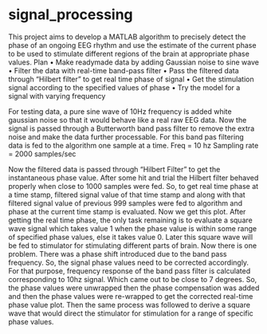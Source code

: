 # signal_processing

This project aims to develop a MATLAB algorithm to precisely detect the phase of an ongoing EEG rhythm and use the estimate of the current phase to be used to stimulate different regions of the brain at appropriate phase values.
Plan
•	Make readymade data by adding Gaussian noise to sine wave
•	Filter the data with real-time band-pass filter
•	Pass the filtered data through “Hilbert filter” to get real time phase of signal
•	Get the stimulation signal according to the specified values of phase
•	Try the model for a signal with varying frequency


For testing data, a pure sine wave of 10Hz frequency is added white gaussian noise so that it would behave like a real raw EEG data. Now the signal is passed through a Butterworth band pass filter to remove the extra noise and make the data further processable. For this band pas filtering data is fed to the algorithm one sample at a time.
Freq = 10 hz
Sampling rate = 2000 samples/sec


Now the filtered data is passed through “Hilbert Filter” to get the instantaneous phase value. After some hit and trial the Hilbert filter behaved properly when close to 1000 samples were fed. So, to get real time phase at a time stamp, filtered signal value of that time stamp and along with that filtered signal value of previous 999 samples were fed to algorithm and phase at the current time stamp is evaluated. Now we get this plot.
After getting the real time phase, the only task remaining is to evaluate a square wave signal which takes value 1 when the phase value is within some range of specified phase values, else it takes value 0. Later this square wave will be fed to stimulator for stimulating different parts of brain. 
Now there is one problem. There was a phase shift introduced due to the band pass frequency. So, the signal phase values need to be corrected accordingly. For that purpose, frequency response of the band pass filter is calculated corresponding to 10hz signal. Which came out to be close to 7 degrees. So, the phase values were unwrapped then the phase compensation was added and then the phase values were re-wrapped to get the corrected real-time phase value plot. Then the same process was followed to derive a square wave that would direct the stimulator for stimulation for a range of specific phase values.
